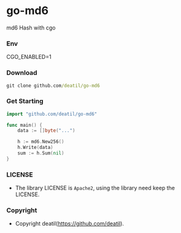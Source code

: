 # go-md6

md6 Hash with cgo


### Env

CGO_ENABLED=1


### Download

```cmd
git clone github.com/deatil/go-md6
```


### Get Starting

```go
import "github.com/deatil/go-md6"

func main() {
    data := []byte("...")

    h := md6.New256()
    h.Write(data)
    sum := h.Sum(nil)
}
```


### LICENSE

*  The library LICENSE is `Apache2`, using the library need keep the LICENSE.


### Copyright

*  Copyright deatil(https://github.com/deatil).
